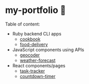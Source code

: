 # my-portfolio 🌲

Table of content:

- Ruby backend CLI apps
    - [cookbook](https://github.com/eytienne87/my-portfolio/tree/master/cookbook-redo/lib)
    - [food-delivery](https://github.com/eytienne87/my-portfolio/tree/master/food-delivery-redo)
- JavaScript components using APIs
    - [geocoder](https://github.com/eytienne87/my-portfolio/tree/master/geocoder)
    - [weather-forecast](https://github.com/eytienne87/my-portfolio/tree/master/weather-forecast)
- React components/pages
    - [task-tracker](https://github.com/eytienne87/react-task-tracker)
    - [countdown-timer](https://github.com/eytienne87/drop-zone)
